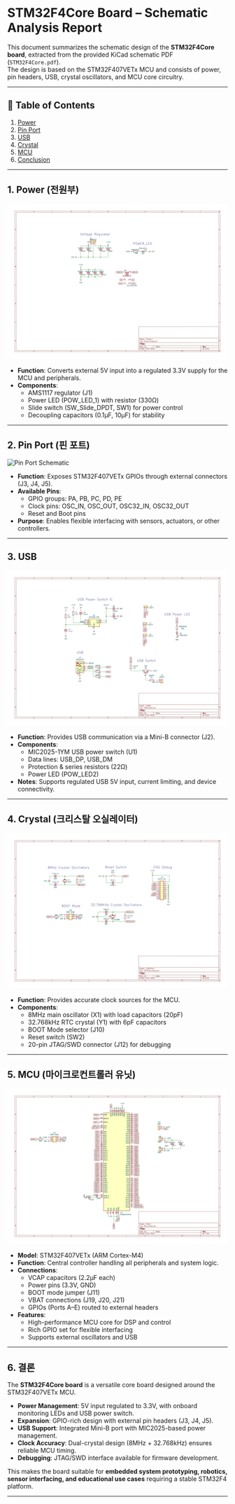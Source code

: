 # STM32F4Core Board – Schematic Analysis Report

This document summarizes the schematic design of the **STM32F4Core board**, extracted from the provided KiCad schematic PDF (`STM32F4Core.pdf`).  
The design is based on the STM32F407VETx MCU and consists of power, pin headers, USB, crystal oscillators, and MCU core circuitry.  

---

## 📑 Table of Contents
1. [Power](#1-power-전원부)  
2. [Pin Port](#2-pin-port-핀-포트)  
3. [USB](#3-usb)  
4. [Crystal](#4-crystal-크리스탈-오실레이터)  
5. [MCU](#5-mcu-마이크로컨트롤러-유닛)  
6. [Conclusion](#6-결론)  

---

## 1. Power (전원부)
![Power Schematic](docs/images/Power.jpg)

- **Function**: Converts external 5V input into a regulated 3.3V supply for the MCU and peripherals.  
- **Components**:  
  - AMS1117 regulator (J1)  
  - Power LED (POW_LED_1) with resistor (330Ω)  
  - Slide switch (SW_Slide_DPDT, SW1) for power control  
  - Decoupling capacitors (0.1µF, 10µF) for stability  

---

## 2. Pin Port (핀 포트)
![Pin Port Schematic](docs/images/Pinport.jpg)

- **Function**: Exposes STM32F407VETx GPIOs through external connectors (J3, J4, J5).  
- **Available Pins**:  
  - GPIO groups: PA, PB, PC, PD, PE  
  - Clock pins: OSC_IN, OSC_OUT, OSC32_IN, OSC32_OUT  
  - Reset and Boot pins  
- **Purpose**: Enables flexible interfacing with sensors, actuators, or other controllers.  

---

## 3. USB
![USB Schematic](docs/images/USB.jpg)

- **Function**: Provides USB communication via a Mini-B connector (J2).  
- **Components**:  
  - MIC2025-1YM USB power switch (U1)  
  - Data lines: USB_DP, USB_DM  
  - Protection & series resistors (22Ω)  
  - Power LED (POW_LED2)  
- **Notes**: Supports regulated USB 5V input, current limiting, and device connectivity.  

---

## 4. Crystal (크리스탈 오실레이터)
![Crystal Schematic](docs/images/Crystal.jpg)

- **Function**: Provides accurate clock sources for the MCU.  
- **Components**:  
  - 8MHz main oscillator (X1) with load capacitors (20pF)  
  - 32.768kHz RTC crystal (Y1) with 6pF capacitors  
  - BOOT Mode selector (J10)  
  - Reset switch (SW2)  
  - 20-pin JTAG/SWD connector (J12) for debugging  

---

## 5. MCU (마이크로컨트롤러 유닛)
![MCU Schematic](docs/images/MCU.jpg)

- **Model**: STM32F407VETx (ARM Cortex-M4)  
- **Function**: Central controller handling all peripherals and system logic.  
- **Connections**:  
  - VCAP capacitors (2.2µF each)  
  - Power pins (3.3V, GND)  
  - BOOT mode jumper (J11)  
  - VBAT connections (J19, J20, J21)  
  - GPIOs (Ports A–E) routed to external headers  
- **Features**:  
  - High-performance MCU core for DSP and control  
  - Rich GPIO set for flexible interfacing  
  - Supports external oscillators and USB  

---

## 6. 결론

The **STM32F4Core board** is a versatile core board designed around the STM32F407VETx MCU.  

- **Power Management**: 5V input regulated to 3.3V, with onboard monitoring LEDs and USB power switch.  
- **Expansion**: GPIO-rich design with external pin headers (J3, J4, J5).  
- **USB Support**: Integrated Mini-B port with MIC2025-based power management.  
- **Clock Accuracy**: Dual-crystal design (8MHz + 32.768kHz) ensures reliable MCU timing.  
- **Debugging**: JTAG/SWD interface available for firmware development.  

This makes the board suitable for **embedded system prototyping, robotics, sensor interfacing, and educational use cases** requiring a stable STM32F4 platform.  

---

